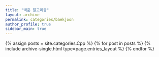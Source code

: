 ```yaml
---
title: "백준 알고리즘"
layout: archive
permalink: categories/baekjoon
author_profile: true
sidebar_main: true
---
```


{% assign posts = site.categories.Cpp %}
{% for post in posts %} {% include archive-single.html type=page.entries_layout %} {% endfor %}
